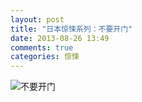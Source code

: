 ```yaml
---
layout: post
title: "日本惊悚系列：不要开门"
date: 2013-08-26 13:49
comments: true
categories: 惊悚
---
```


<!--more-->

![不要开门](http://h.90g.org/files/2013/06/27/fe73f687e5bc5280214e0486b273a5f9.3.jpg "不要开门")
